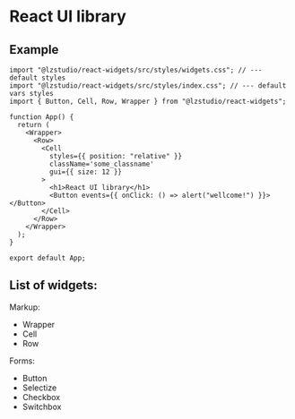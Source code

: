 # React UI library

## Example

```
import "@lzstudio/react-widgets/src/styles/widgets.css"; // --- default styles
import "@lzstudio/react-widgets/src/styles/index.css"; // --- default vars styles
import { Button, Cell, Row, Wrapper } from "@lzstudio/react-widgets";

function App() {
  return (
    <Wrapper>
      <Row>
        <Cell
          styles={{ position: "relative" }}
          className='some_classname'
          gui={{ size: 12 }}
        >
          <h1>React UI library</h1>
          <Button events={{ onClick: () => alert("wellcome!") }}></Button>
        </Cell>
      </Row>
    </Wrapper>
  );
}

export default App;

```

## List of widgets:

Markup:

- Wrapper
- Cell
- Row

Forms:

- Button
- Selectize
- Checkbox
- Switchbox
